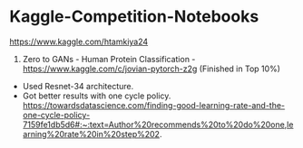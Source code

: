 # Kaggle-Competition-Notebooks
https://www.kaggle.com/htamkiya24

1. Zero to GANs - Human Protein Classification - https://www.kaggle.com/c/jovian-pytorch-z2g (Finished in Top 10%)
  * Used Resnet-34 architecture.
  * Got better results with one cycle policy. https://towardsdatascience.com/finding-good-learning-rate-and-the-one-cycle-policy-7159fe1db5d6#:~:text=Author%20recommends%20to%20do%20one,learning%20rate%20in%20step%202.
  
  
